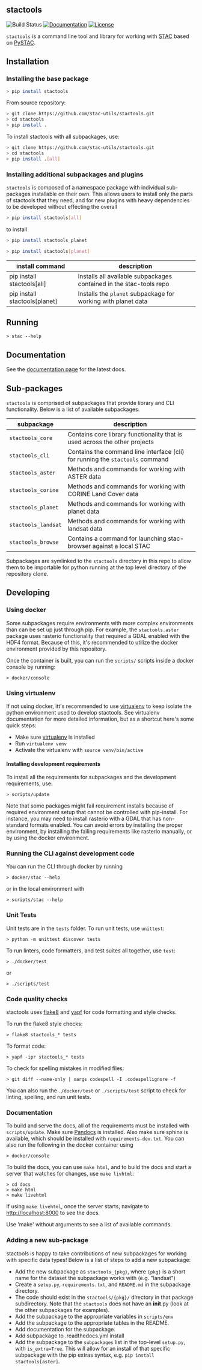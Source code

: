 ## stactools
![Build Status](https://github.com/stac-utils/stactools/workflows/CI/badge.svg)
[![Documentation](https://readthedocs.org/projects/stactools/badge/?version=latest)](https://stactools.readthedocs.io/en/latest/)
[![License](https://img.shields.io/badge/License-Apache%202.0-blue.svg)](https://opensource.org/licenses/Apache-2.0)

`stactools` is a command line tool and library for working with [STAC](https://stacspec.org) based on [PySTAC](https://github.com/stac-utils/pystac).

## Installation

### Installing the base package


```bash
> pip install stactools
```

From source repository:

```bash
> git clone https://github.com/stac-utils/stactools.git
> cd stactools
> pip install .
```

To install stactools with all subpackages, use:

```bash
> git clone https://github.com/stac-utils/stactools.git
> cd stactools
> pip install .[all]
```

### Installing additional subpackages and plugins

`stactools` is composed of a namespace package with individual sub-packages installable on their own. This allows users to install only the parts of stactools that they need, and for new plugins with heavy dependencies to be developed without effecting the overall

```bash
> pip install stactools[all]
```

to install

```bash
> pip install stactools_planet
```

```bash
> pip install stactools[planet]
```


| install command                    | description                                                         |
| ---------------------------------- | ------------------------------------------------------------------- |
| pip install stactools[all]         | Installs all available subpackages contained in the stac-tools repo |
| pip install stactools[planet]      | Installs the `planet` subpackage for working with planet data       |


## Running

```
> stac --help
```

## Documentation

See the [documentation page](https://stactools.readthedocs.io/en/latest/) for the latest docs.

## Sub-packages

`stactools` is comprised of subpackages that provide library and CLI functionality. Below is a list of available subpackages.

| subpackage                    | description                                                                     |
| ------------------------------| ------------------------------------------------------------------------------- |
| `stactools_core`              | Contains core library functionality that is used across the other projects      |
| `stactools_cli`               | Contains the command line interface (cli) for running the `stactools` command   |
| `stactools_aster`             | Methods and commands for working with ASTER data                 |
| `stactools_corine`            | Methods and commands for working with CORINE Land Cover data                 |
| `stactools_planet`            | Methods and commands for working with planet data                |
| `stactools_landsat`           | Methods and commands for working with landsat data        |
| `stactools_browse`            | Contains a command for launching stac-browser against a local STAC |

Subpackages are symlinked to the `stactools` directory in this repo to allow them to be importable for python running at the top level directory of the repository clone.

## Developing

### Using docker

Some subpackages require environments with more complex environments than can be set up just through pip. For example, the `stactools.aster` package uses rasterio functionality that required a GDAL enabled with the HDF4 format. Because of this, it's recommended to utilize the docker environment provided by this repository.

Once the container is built, you can run the `scripts/` scripts inside a docker console by running:

```
> docker/console
```

### Using virtualenv

If not using docker, itt's recommended to use [virtualenv](https://virtualenv.pypa.io/en/latest/index.html) to keep isolate the python environment used to develop stactools. See virtualenv documentation for more detailed information, but as a shortcut here's some quick steps:

- Make sure [virtualenv](https://virtualenv.pypa.io/en/latest/installation.html) is installed
- Run `virtualenv venv`
- Activate the virtualenv with `source venv/bin/active`

#### Installing development requirements

To install all the requirements for subpackages and the development requirements, use:

```
> scripts/update
```

Note that some packages might fail requirement installs because of required environment setup that cannot be controlled with pip-install. For instance, you may need to install rasterio with a GDAL that has non-standard formats enabled. You can avoid errors by installing the proper environment, by installing the failing requirements like rasterio manually, or by using the docker environment.

### Running the CLI against development code

You can run the CLI through docker by running

```
> docker/stac --help
```

or in the local environment with

```
> scripts/stac --help
```

### Unit Tests

Unit tests are in the `tests` folder. To run unit tests, use `unittest`:

```
> python -m unittest discover tests
```

To run linters, code formatters, and test suites all together, use `test`:

```
> ./docker/test
```

or

```
> ./scripts/test
```

### Code quality checks

stactools uses [flake8](http://flake8.pycqa.org/en/latest/) and [yapf](https://github.com/google/yapf) for code formatting and style checks.

To run the flake8 style checks:

```
> flake8 stactools_* tests
```

To format code:

```
> yapf -ipr stactools_* tests
```

To check for spelling mistakes in modified files:

```
> git diff --name-only | xargs codespell -I .codespellignore -f
```

You can also run the `./docker/test` or `./scripts/test` script to check for linting, spelling, and run unit tests.

### Documentation

To build and serve the docs, all of the requirements must be installed with `scripts/update`. Make sure [Pandocs](https://pandoc.org/installing.html) is installed. Also make sure sphinx is available, which should be installed with `requirements-dev.txt`. You can also run the following in the docker container using

```
> docker/console
```

To build the docs, you can use `make html`, and to build the docs and start a server that watches for changes, use `make livhtml`:

```
> cd docs
> make html
> make livehtml
```

If using `make livehtml`, once the server starts, navigate to [http://localhost:8000](http://localhost:8000/) to see the docs.

Use 'make' without arguments to see a list of available commands.

### Adding a new sub-package

stactools is happy to take contributions of new subpackages for working with specific data types! Below is a list of steps to add a new subpackage:

- Add the new subpackage as `stactools_{pkg}`, where `{pkg}` is a short name for the dataset the subpackage works with (e.g. "landsat")
- Create a `setup.py`, `requirements.txt`, and `README.md` in the subpackage directory.
- The code should exist in the `stactools/{pkg}/` directory in that package subdirectory. Note that the `stactools` does not have an __init__.py (look at the other subpackages for examples).
- Add the subpackage to the appropriate variables in `scripts/env`
- Add the subpackage to the appropriate tables in the README.
- Add documentation for the subpackage.
- Add subpackage to .readthedocs.yml install
- Add the subpackage to the `subpackages` list in the top-level `setup.py`, with `is_extra=True`. This will allow for an install of that specific subpackage with the pip extras syntax, e.g. `pip install stactools[aster]`.
